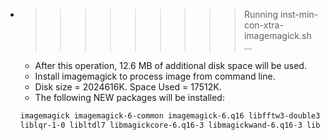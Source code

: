 * >>>>>>>>> Running inst-min-con-xtra-imagemagick.sh ...
  * After this operation, 12.6 MB of additional disk space will be used.
  * Install imagemagick to process image from command line.
  * Disk size = 2024616K. Space Used = 17512K.
  * The following NEW packages will be installed:
  ```bash
  imagemagick imagemagick-6-common imagemagick-6.q16 libfftw3-double3
  liblqr-1-0 libltdl7 libmagickcore-6.q16-3 libmagickwand-6.q16-3 libopenjp2-7
  ```
